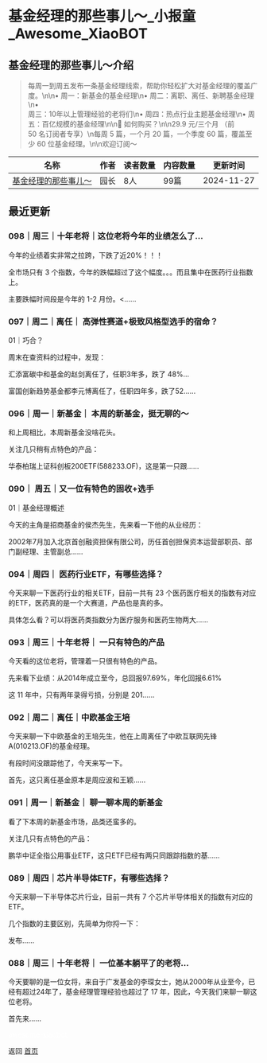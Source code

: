 # 基金经理的那些事儿～_小报童_Awesome_XiaoBOT

## 基金经理的那些事儿～介绍
> 每周一到周五发布一条基金经理线索，帮助你轻松扩大对基金经理的覆盖广度。\n\n• 周一：新基金的基金经理\n• 周二：离职、离任、新聘基金经理\n•  
周三：10年以上管理经验的老将们\n• 周四：热点行业主题基金经理\n• 周五：百亿规模的基金经理\n\n🛒 如何购买？\n\n29.9 元/三个月 （前  
50 名订阅者专享）\n每周 5 篇，一个月 20 篇，一个季度 60 篇，覆盖至少 60 位基金经理。\n\n欢迎订阅～  
  


|名称|作者|读者数量|内容数量|更新时间|
|---|---|---|---|---|
|[基金经理的那些事儿～](https://xiaobot.net/p/Seed001?refer=0b133df9-27dc-423b-8101-639049001c13)|园长|8人|99篇|2024-11-27|

## 最近更新
### 098｜周三｜十年老将｜这位老将今年的业绩怎么了...

今年的业绩着实非常之拉跨，下跌了近20%！！！

全市场只有 3 个指数，今年的跌幅超过了这个幅度。。。而且集中在医药行业指数上。

主要跌幅时间段是今年的 1-2 月份。<......

### 097｜周二｜离任｜ 高弹性赛道+极致风格型选手的宿命？

01｜巧合？

周末在查资料的过程中，发现：

汇添富碳中和基金的赵剑离任了，任职3年多，跌了 48%...

富国创新趋势基金都李元博离任了，任职四年多，跌了52......

### 096｜周一｜新基金｜ 本周的新基金，挺无聊的～

和上周相比，本周新基金没啥花头。

关注几只稍有点特色的产品：

华泰柏瑞上证科创板200ETF(588233.OF)，这是第一只跟......

### 090｜ 周五｜又一位有特色的固收+选手

01｜基金经理概述

今天的主角是招商基金的侯杰先生，先来看一下他的从业经历：

2002年7月加入北京首创融资担保有限公司，历任首创担保资本运营部职员、部门副经理、主管副总......

### 094｜周四｜ 医药行业ETF，有哪些选择？

今天来聊一下医药行业的相关ETF，目前一共有 23 个医药医疗相关的指数有对应的ETF，医药真的是一个大赛道，产品也是真的多。

具体怎么看？可以将医药类指数分为医疗服务和医药生物两大......

### 093｜周三｜十年老将｜ 一只有特色的产品

今天看的这位老将，管理着一只很有特色的产品。

先来看下业绩：从2014年成立至今，总回报97.69%，年化回报6.61%

这 11 年中，只有两年录得亏损，分别是 201......

### 092｜周二｜离任｜中欧基金王培

今天来聊一下中欧基金的王培先生，他在上周离任了中欧互联网先锋A(010213.OF)的基金经理。

有段时间没跟踪他了，今天来写一下。

首先，这只离任基金原本是周应波和王颖......

### 091｜周一｜新基金｜ 聊一聊本周的新基金

看了下本周的新基金市场，品类还蛮多的。

关注几只有点特色的产品：

鹏华中证全指公用事业ETF，这只ETF已经有两只同跟踪指数的基......

### 089｜周四｜芯片半导体ETF，有哪些选择？

今天来聊一下半导体芯片行业，目前一共有 7 个芯片半导体相关的指数有对应的ETF。

几个指数的主要区别，先简单为你捋一下：

发布......

### 088｜周三｜十年老将｜ 一位基本躺平了的老将...

今天要聊的是一位女将，来自于广发基金的李琛女士，她从2000年从业至今，已经有超过24年了，基金经理管理经验也超过了 17
年，因此，今天我们来聊一聊这位老将。

首先来......


<a href="https://github.com/Reno9527/awesome-xiaobot" style="color: white; text-decoration: none;">awesome-xiaobot</a>

返回 [首页](../README.md)
